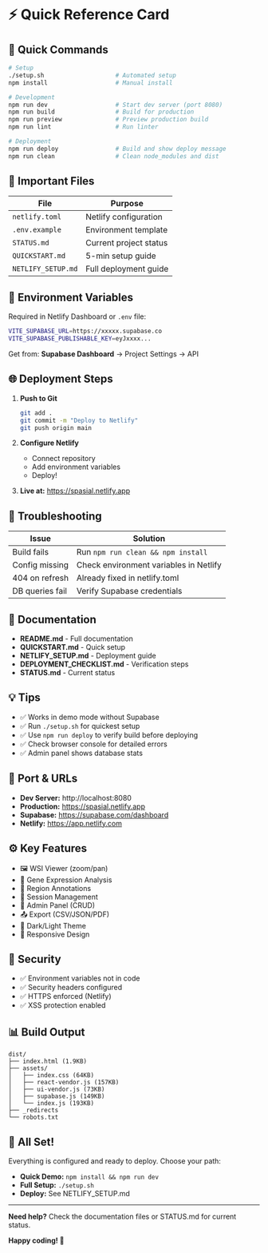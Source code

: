 # ⚡ Quick Reference Card

## 🚀 Quick Commands

```bash
# Setup
./setup.sh                    # Automated setup
npm install                   # Manual install

# Development
npm run dev                   # Start dev server (port 8080)
npm run build                 # Build for production
npm run preview               # Preview production build
npm run lint                  # Run linter

# Deployment
npm run deploy                # Build and show deploy message
npm run clean                 # Clean node_modules and dist
```

## 📁 Important Files

| File | Purpose |
|------|---------|
| `netlify.toml` | Netlify configuration |
| `.env.example` | Environment template |
| `STATUS.md` | Current project status |
| `QUICKSTART.md` | 5-min setup guide |
| `NETLIFY_SETUP.md` | Full deployment guide |

## 🔧 Environment Variables

Required in Netlify Dashboard or `.env` file:

```bash
VITE_SUPABASE_URL=https://xxxxx.supabase.co
VITE_SUPABASE_PUBLISHABLE_KEY=eyJxxxx...
```

Get from: **Supabase Dashboard** → Project Settings → API

## 🌐 Deployment Steps

1. **Push to Git**
   ```bash
   git add .
   git commit -m "Deploy to Netlify"
   git push origin main
   ```

2. **Configure Netlify**
   - Connect repository
   - Add environment variables
   - Deploy!

3. **Live at:** https://spasial.netlify.app

## 🐛 Troubleshooting

| Issue | Solution |
|-------|----------|
| Build fails | Run `npm run clean && npm install` |
| Config missing | Check environment variables in Netlify |
| 404 on refresh | Already fixed in netlify.toml |
| DB queries fail | Verify Supabase credentials |

## 📖 Documentation

- **README.md** - Full documentation
- **QUICKSTART.md** - Quick setup
- **NETLIFY_SETUP.md** - Deployment guide
- **DEPLOYMENT_CHECKLIST.md** - Verification steps
- **STATUS.md** - Current status

## 💡 Tips

- ✅ Works in demo mode without Supabase
- ✅ Run `./setup.sh` for quickest setup
- ✅ Use `npm run deploy` to verify build before deploying
- ✅ Check browser console for detailed errors
- ✅ Admin panel shows database stats

## 🎯 Port & URLs

- **Dev Server:** http://localhost:8080
- **Production:** https://spasial.netlify.app
- **Supabase:** https://supabase.com/dashboard
- **Netlify:** https://app.netlify.com

## ⚙️ Key Features

- 🖼️ WSI Viewer (zoom/pan)
- 🧬 Gene Expression Analysis
- 📍 Region Annotations
- 💾 Session Management
- 🔧 Admin Panel (CRUD)
- 📤 Export (CSV/JSON/PDF)
- 🎨 Dark/Light Theme
- 📱 Responsive Design

## 🔐 Security

- ✅ Environment variables not in code
- ✅ Security headers configured
- ✅ HTTPS enforced (Netlify)
- ✅ XSS protection enabled

## 📊 Build Output

```
dist/
├── index.html (1.9KB)
├── assets/
│   ├── index.css (64KB)
│   ├── react-vendor.js (157KB)
│   ├── ui-vendor.js (73KB)
│   ├── supabase.js (149KB)
│   └── index.js (193KB)
├── _redirects
└── robots.txt
```

## 🎊 All Set!

Everything is configured and ready to deploy. Choose your path:

- **Quick Demo:** `npm install && npm run dev`
- **Full Setup:** `./setup.sh`
- **Deploy:** See NETLIFY_SETUP.md

---

**Need help?** Check the documentation files or STATUS.md for current status.

**Happy coding! 🚀**
